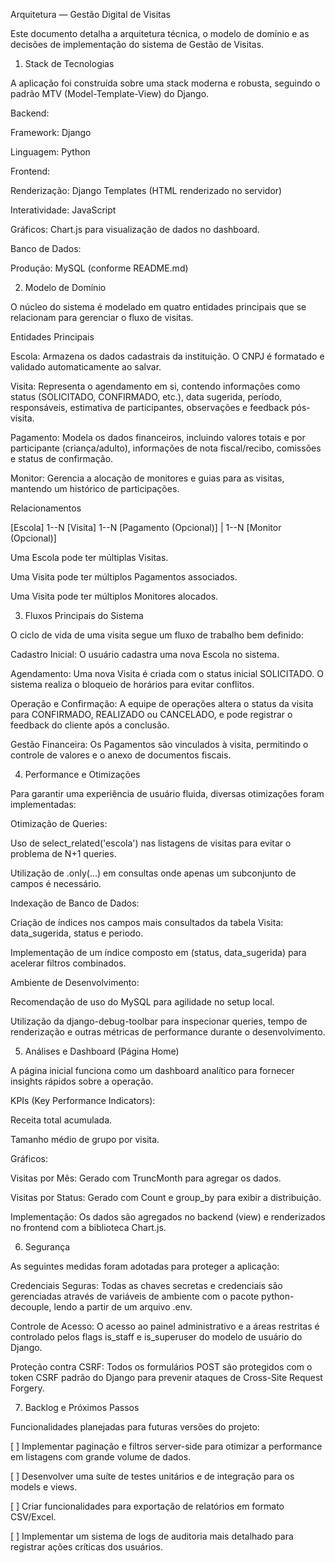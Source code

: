 Arquitetura — Gestão Digital de Visitas

Este documento detalha a arquitetura técnica, o modelo de domínio e as decisões de implementação do sistema de Gestão de Visitas.

1. Stack de Tecnologias

A aplicação foi construída sobre uma stack moderna e robusta, seguindo o padrão MTV (Model-Template-View) do Django.

Backend:

Framework: Django

Linguagem: Python

Frontend:

Renderização: Django Templates (HTML renderizado no servidor)

Interatividade: JavaScript

Gráficos: Chart.js para visualização de dados no dashboard.

Banco de Dados:

Produção: MySQL (conforme README.md)

2. Modelo de Domínio

O núcleo do sistema é modelado em quatro entidades principais que se relacionam para gerenciar o fluxo de visitas.

Entidades Principais

Escola: Armazena os dados cadastrais da instituição. O CNPJ é formatado e validado automaticamente ao salvar.

Visita: Representa o agendamento em si, contendo informações como status (SOLICITADO, CONFIRMADO, etc.), data sugerida, período, responsáveis, estimativa de participantes, observações e feedback pós-visita.

Pagamento: Modela os dados financeiros, incluindo valores totais e por participante (criança/adulto), informações de nota fiscal/recibo, comissões e status de confirmação.

Monitor: Gerencia a alocação de monitores e guias para as visitas, mantendo um histórico de participações.

Relacionamentos

[Escola] 1--N [Visita] 1--N [Pagamento (Opcional)]
                      |
                      1--N [Monitor (Opcional)]


Uma Escola pode ter múltiplas Visitas.

Uma Visita pode ter múltiplos Pagamentos associados.

Uma Visita pode ter múltiplos Monitores alocados.

3. Fluxos Principais do Sistema

O ciclo de vida de uma visita segue um fluxo de trabalho bem definido:

Cadastro Inicial: O usuário cadastra uma nova Escola no sistema.

Agendamento: Uma nova Visita é criada com o status inicial SOLICITADO. O sistema realiza o bloqueio de horários para evitar conflitos.

Operação e Confirmação: A equipe de operações altera o status da visita para CONFIRMADO, REALIZADO ou CANCELADO, e pode registrar o feedback do cliente após a conclusão.

Gestão Financeira: Os Pagamentos são vinculados à visita, permitindo o controle de valores e o anexo de documentos fiscais.

4. Performance e Otimizações

Para garantir uma experiência de usuário fluida, diversas otimizações foram implementadas:

Otimização de Queries:

Uso de select_related('escola') nas listagens de visitas para evitar o problema de N+1 queries.

Utilização de .only(...) em consultas onde apenas um subconjunto de campos é necessário.

Indexação de Banco de Dados:

Criação de índices nos campos mais consultados da tabela Visita: data_sugerida, status e periodo.

Implementação de um índice composto em (status, data_sugerida) para acelerar filtros combinados.

Ambiente de Desenvolvimento:

Recomendação de uso do MySQL para agilidade no setup local.

Utilização da django-debug-toolbar para inspecionar queries, tempo de renderização e outras métricas de performance durante o desenvolvimento.

5. Análises e Dashboard (Página Home)

A página inicial funciona como um dashboard analítico para fornecer insights rápidos sobre a operação.

KPIs (Key Performance Indicators):

Receita total acumulada.

Tamanho médio de grupo por visita.

Gráficos:

Visitas por Mês: Gerado com TruncMonth para agregar os dados.

Visitas por Status: Gerado com Count e group_by para exibir a distribuição.

Implementação: Os dados são agregados no backend (view) e renderizados no frontend com a biblioteca Chart.js.

6. Segurança

As seguintes medidas foram adotadas para proteger a aplicação:

Credenciais Seguras: Todas as chaves secretas e credenciais são gerenciadas através de variáveis de ambiente com o pacote python-decouple, lendo a partir de um arquivo .env.

Controle de Acesso: O acesso ao painel administrativo e a áreas restritas é controlado pelos flags is_staff e is_superuser do modelo de usuário do Django.

Proteção contra CSRF: Todos os formulários POST são protegidos com o token CSRF padrão do Django para prevenir ataques de Cross-Site Request Forgery.

7. Backlog e Próximos Passos

Funcionalidades planejadas para futuras versões do projeto:

[ ] Implementar paginação e filtros server-side para otimizar a performance em listagens com grande volume de dados.

[ ] Desenvolver uma suíte de testes unitários e de integração para os models e views.

[ ] Criar funcionalidades para exportação de relatórios em formato CSV/Excel.

[ ] Implementar um sistema de logs de auditoria mais detalhado para registrar ações críticas dos usuários.